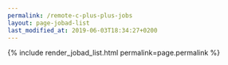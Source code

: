 ```yaml
---
permalink: /remote-c-plus-plus-jobs
layout: page-jobad-list
last_modified_at: 2019-06-03T18:34:27+0200
---
```

{% include render_jobad_list.html permalink=page.permalink %}
